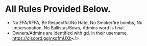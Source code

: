# All Rules Provided Below.
* No FFA/RFFA, Be Respectful/No Hate, No Smoke/fire bombs, No Impersonation, No Ballistas/Bows, Admins word is final.
* Owners/Admins are Identified with gd. in their username. 
<a id="Galactic Duels - Discord Server">https://discord.gg/nkdfmUXb</>
